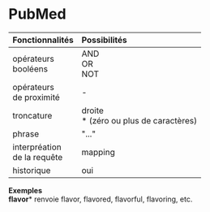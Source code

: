 # PubMed

| Fonctionnalités | Possibilités |
| :-------- | :---- |
| opérateurs<br/>booléens | AND<br/>OR<br/>NOT |
| opérateurs<br/>de proximité | - |
| troncature | droite<br/>* (zéro ou plus de caractères)|
| phrase | "..." |
| interpréation<br/>de la requête | mapping |
| historique | oui |

**Exemples**   
**flavor*** renvoie flavor, flavored, flavorful, flavoring, etc.   
